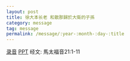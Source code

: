 ```yaml
---
layout: post
title: 徐大本长老 和散那歸於大衛的子孫
category: message
tag: message
permalink: /message/:year-:month-:day-:title
---
```


[录音]({{site.media_url}}/audio/message/20150329_Hsu.mp3) 
[PPT](http://1drv.ms/1F4ZJx7) 
经文: 馬太福音21:1-11
